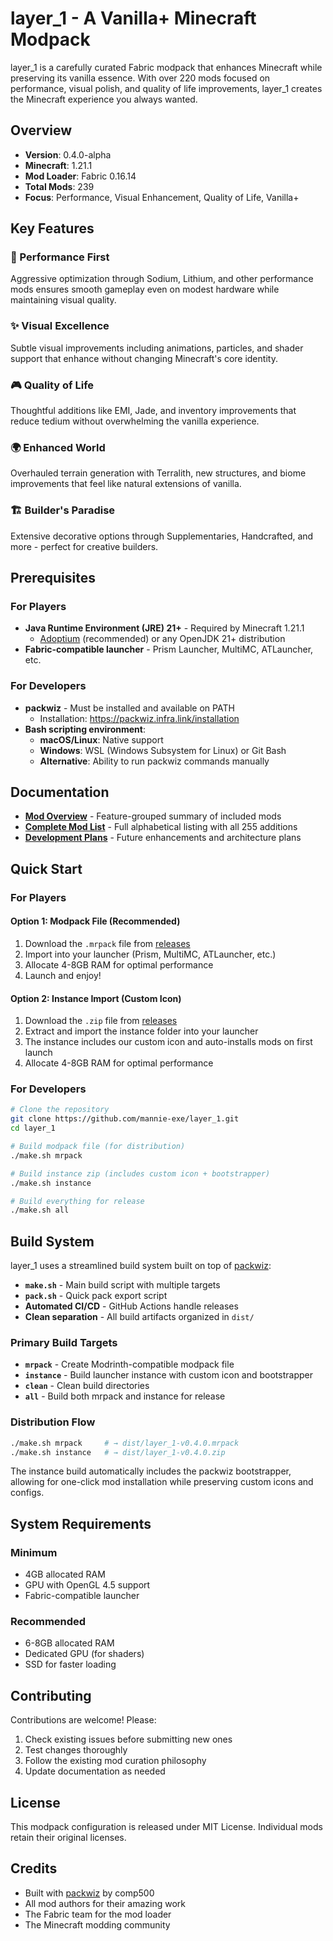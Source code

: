 # layer_1 - A Vanilla+ Minecraft Modpack

layer_1 is a carefully curated Fabric modpack that enhances Minecraft while preserving its vanilla essence. With over 220 mods focused on performance, visual polish, and quality of life improvements, layer_1 creates the Minecraft experience you always wanted.

## Overview

- **Version**: 0.4.0-alpha
- **Minecraft**: 1.21.1
- **Mod Loader**: Fabric 0.16.14
- **Total Mods**: 239
- **Focus**: Performance, Visual Enhancement, Quality of Life, Vanilla+

## Key Features

### 🚀 Performance First
Aggressive optimization through Sodium, Lithium, and other performance mods ensures smooth gameplay even on modest hardware while maintaining visual quality.

### ✨ Visual Excellence
Subtle visual improvements including animations, particles, and shader support that enhance without changing Minecraft's core identity.

### 🎮 Quality of Life
Thoughtful additions like EMI, Jade, and inventory improvements that reduce tedium without overwhelming the vanilla experience.

### 🌍 Enhanced World
Overhauled terrain generation with Terralith, new structures, and biome improvements that feel like natural extensions of vanilla.

### 🏗️ Builder's Paradise
Extensive decorative options through Supplementaries, Handcrafted, and more - perfect for creative builders.

## Prerequisites

### For Players
- **Java Runtime Environment (JRE) 21+** - Required by Minecraft 1.21.1
  - [Adoptium](https://adoptium.net/) (recommended) or any OpenJDK 21+ distribution
- **Fabric-compatible launcher** - Prism Launcher, MultiMC, ATLauncher, etc.

### For Developers
- **packwiz** - Must be installed and available on PATH
  - Installation: https://packwiz.infra.link/installation
- **Bash scripting environment**:
  - **macOS/Linux**: Native support
  - **Windows**: WSL (Windows Subsystem for Linux) or Git Bash
  - **Alternative**: Ability to run packwiz commands manually

## Documentation

- **[Mod Overview](docs/MODS.md)** - Feature-grouped summary of included mods
- **[Complete Mod List](docs/MOD_LIST.md)** - Full alphabetical listing with all 255 additions
- **[Development Plans](docs/PLAN.md)** - Future enhancements and architecture plans

## Quick Start

### For Players

#### Option 1: Modpack File (Recommended)
1. Download the `.mrpack` file from [releases](https://github.com/mannie-exe/layer_1/releases)
2. Import into your launcher (Prism, MultiMC, ATLauncher, etc.)
3. Allocate 4-8GB RAM for optimal performance
4. Launch and enjoy!

#### Option 2: Instance Import (Custom Icon)
1. Download the `.zip` file from [releases](https://github.com/mannie-exe/layer_1/releases)
2. Extract and import the instance folder into your launcher
3. The instance includes our custom icon and auto-installs mods on first launch
4. Allocate 4-8GB RAM for optimal performance

### For Developers

```bash
# Clone the repository
git clone https://github.com/mannie-exe/layer_1.git
cd layer_1

# Build modpack file (for distribution)
./make.sh mrpack

# Build instance zip (includes custom icon + bootstrapper)
./make.sh instance

# Build everything for release
./make.sh all
```

## Build System

layer_1 uses a streamlined build system built on top of [packwiz](https://github.com/packwiz/packwiz):

- **`make.sh`** - Main build script with multiple targets
- **`pack.sh`** - Quick pack export script  
- **Automated CI/CD** - GitHub Actions handle releases
- **Clean separation** - All build artifacts organized in `dist/`

### Primary Build Targets

- **`mrpack`** - Create Modrinth-compatible modpack file
- **`instance`** - Build launcher instance with custom icon and bootstrapper
- **`clean`** - Clean build directories
- **`all`** - Build both mrpack and instance for release

### Distribution Flow

```bash
./make.sh mrpack     # → dist/layer_1-v0.4.0.mrpack
./make.sh instance   # → dist/layer_1-v0.4.0.zip
```

The instance build automatically includes the packwiz bootstrapper, allowing for one-click mod installation while preserving custom icons and configs.

## System Requirements

### Minimum
- 4GB allocated RAM
- GPU with OpenGL 4.5 support
- Fabric-compatible launcher

### Recommended
- 6-8GB allocated RAM
- Dedicated GPU (for shaders)
- SSD for faster loading

## Contributing

Contributions are welcome! Please:
1. Check existing issues before submitting new ones
2. Test changes thoroughly
3. Follow the existing mod curation philosophy
4. Update documentation as needed

## License

This modpack configuration is released under MIT License. Individual mods retain their original licenses.

## Credits

- Built with [packwiz](https://github.com/packwiz/packwiz) by comp500
- All mod authors for their amazing work
- The Fabric team for the mod loader
- The Minecraft modding community
